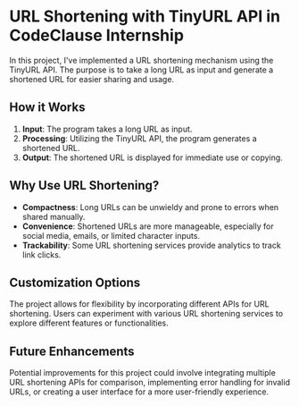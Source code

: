 # URL Shortening with TinyURL API in CodeClause Internship
In this project, I've implemented a URL shortening mechanism using the TinyURL API. The purpose is to take a long URL as input and generate a shortened URL for easier sharing and usage.

## How it Works
1. **Input**: The program takes a long URL as input.
2. **Processing**: Utilizing the TinyURL API, the program generates a shortened URL.
3. **Output**: The shortened URL is displayed for immediate use or copying.

## Why Use URL Shortening?
- **Compactness**: Long URLs can be unwieldy and prone to errors when shared manually.
- **Convenience**: Shortened URLs are more manageable, especially for social media, emails, or limited character inputs.
- **Trackability**: Some URL shortening services provide analytics to track link clicks.

## Customization Options
The project allows for flexibility by incorporating different APIs for URL shortening. Users can experiment with various URL shortening services to explore different features or functionalities.

## Future Enhancements
Potential improvements for this project could involve integrating multiple URL shortening APIs for comparison, implementing error handling for invalid URLs, or creating a user interface for a more user-friendly experience.

